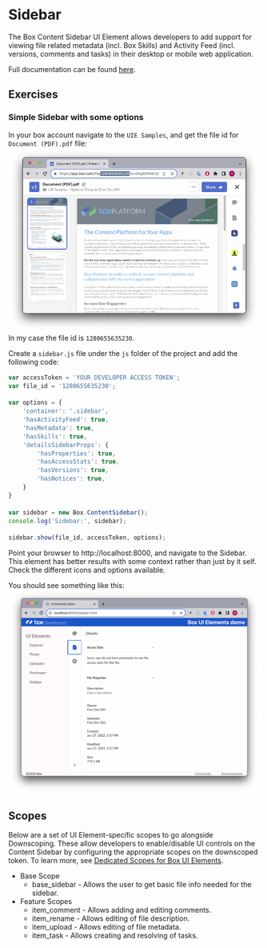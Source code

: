 # Sidebar
The Box Content Sidebar UI Element allows developers to add support for viewing file related metadata (incl. Box Skills) and Activity Feed (incl. versions, comments and tasks) in their desktop or mobile web application.

Full documentation can be found [here](https://developer.box.com/guides/embed/ui-elements/sidebar/).

## Exercises

### Simple Sidebar with some options
In your box account navigate to the `UIE Samples`, and get the file id for `Document (PDF).pdf` file:
![Alt text](/images/preview_file_id.png)
In my case the file id is `1280655635230`.

Create a `sidebar.js` file under the `js` folder of the project and add the following code:
```javascript
var accessToken = 'YOUR DEVELOPER ACCESS TOKEN';
var file_id = '1280655635230';

var options = {
    'container': '.sidebar',
    'hasActivityFeed': true,
    'hasMetadata': true,
    'hasSkills': true,
    'detailsSidebarProps': {
        'hasProperties': true,
        'hasAccessStats': true,
        'hasVersions': true,
        'hasNotices': true,	
    }
}

var sidebar = new Box.ContentSidebar();
console.log('Sidebar:', sidebar);

sidebar.show(file_id, accessToken, options);
```
Point your browser to http://localhost:8000, and navigate to the Sidebar. This element has better results with some context rather than just by it self. Check the different icons and options available.

You should see something like this:
![Alt text](/images/sidebar.png)

## Scopes

Below are a set of UI Element-specific scopes to go alongside Downscoping. These allow developers to enable/disable UI controls on the Content Sidebar by configuring the appropriate scopes on the downscoped token. To learn more, see [Dedicated Scopes for Box UI Elements](https://developer.box.com/guides/api-calls/permissions-and-errors/scopes/).

* Base Scope
    * base_sidebar - Allows the user to get basic file info needed for the sidebar.
* Feature Scopes
    * item_comment  - Allows adding and editing comments.
    * item_rename   - Allows editing of file description.
    * item_upload   - Allows editing of file metadata.
    * item_task     - Allows creating and resolving of tasks.
